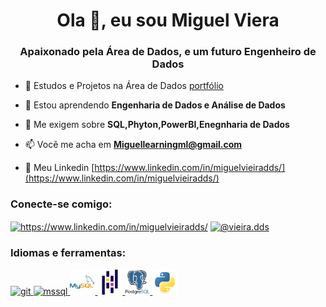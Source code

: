 <h1 align="center">Ola 👋, eu sou Miguel Viera</h1>
<h3 align="center">Apaixonado pela Área de Dados, e um futuro Engenheiro de Dados</h3>

- 🔭 Estudos e Projetos na Área de Dados [portfólio](https://sites.google.com/view/portflio-miguel-vieira/in%C3%ADcio)

- 🌱 Estou aprendendo **Engenharia de Dados e Análise de Dados**

- 💬 Me exigem sobre **SQL,Phyton,PowerBI,Enegnharia de Dados**

- 📫 Você me acha em **Miguellearningml@gmail.com**

- 📄 Meu Linkedin [https://www.linkedin.com/in/miguelvieiradds/](https://www.linkedin.com/in/miguelvieiradds/)

<h3 align="left">Conecte-se comigo:</h3>
<p align="left">
<a href="https://linkedin.com/in/https://www.linkedin.com/in/miguelvieiradds/" target="blank"><img align="center" src="https://raw.githubusercontent.com/rahuldkjain/github-profile-readme-generator/master/src/images/icons/Social/linked-in-alt.svg" alt="https://www.linkedin.com/in/miguelvieiradds/" height="30" width="40" /></a>
<a href="https://instagram.com/@vieira.dds" target="blank"><img align="center" src="https://raw.githubusercontent.com/rahuldkjain/github-profile-readme-generator/master/src/images/icons/Social/instagram.svg" alt="@vieira.dds" height="30" width="40" /></a>
</p>

<h3 align="left">Idiomas e ferramentas:</h3>
<p align="left"> <a href="https://git-scm.com/" target="_blank" rel="noreferrer"> <img src="https://www.vectorlogo.zone/logos/git-scm/git-scm-icon.svg" alt="git" width="40" height="40"/> </a> <a href="https://www.microsoft.com/en-us/sql-server" target="_blank" rel="noreferrer"> <img src="https://www.svgrepo.com/show/303229/microsoft-sql-server-logo.svg" alt="mssql" width="40" height="40"/> </a> <a href="https://www.mysql.com/" target="_blank" rel="noreferrer"> <img src="https://raw.githubusercontent.com/devicons/devicon/master/icons/mysql/mysql-original-wordmark.svg" alt="mysql" width="40" height="40"/> </a> <a href="https://pandas.pydata.org/" target="_blank" rel="noreferrer"> <img src="https://raw.githubusercontent.com/devicons/devicon/2ae2a900d2f041da66e950e4d48052658d850630/icons/pandas/pandas-original.svg" alt="pandas" width="40" height="40"/> </a> <a href="https://www.postgresql.org" target="_blank" rel="noreferrer"> <img src="https://raw.githubusercontent.com/devicons/devicon/master/icons/postgresql/postgresql-original-wordmark.svg" alt="postgresql" width="40" height="40"/> </a> <a href="https://www.python.org" target="_blank" rel="noreferrer"> <img src="https://raw.githubusercontent.com/devicons/devicon/master/icons/python/python-original.svg" alt="python" width="40" height="40"/> </a> </p>

<!---
